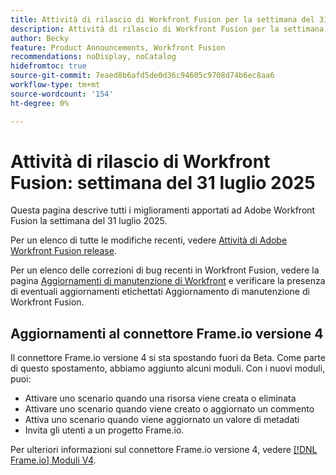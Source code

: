 ```yaml
---
title: Attività di rilascio di Workfront Fusion per la settimana del 31 luglio 2025
description: Attività di rilascio di Workfront Fusion per la settimana del 31 luglio 2025
author: Becky
feature: Product Announcements, Workfront Fusion
recommendations: noDisplay, noCatalog
hidefromtoc: true
source-git-commit: 7eaed8b6afd5de0d36c94605c9708d74b6ec8aa6
workflow-type: tm+mt
source-wordcount: '154'
ht-degree: 0%

---
```


# Attività di rilascio di Workfront Fusion: settimana del 31 luglio 2025

Questa pagina descrive tutti i miglioramenti apportati ad Adobe Workfront Fusion la settimana del 31 luglio 2025.

Per un elenco di tutte le modifiche recenti, vedere [Attività di Adobe Workfront Fusion release](/help/workfront-fusion/fusion-product-releases/fusion-release-activity.md).

Per un elenco delle correzioni di bug recenti in Workfront Fusion, vedere la pagina [Aggiornamenti di manutenzione di Workfront](https://experienceleague.adobe.com/it/docs/workfront-known-issues/releases/current-updates) e verificare la presenza di eventuali aggiornamenti etichettati Aggiornamento di manutenzione di Workfront Fusion.

## Aggiornamenti al connettore Frame.io versione 4

Il connettore Frame.io versione 4 si sta spostando fuori da Beta. Come parte di questo spostamento, abbiamo aggiunto alcuni moduli. Con i nuovi moduli, puoi:

* Attivare uno scenario quando una risorsa viene creata o eliminata
* Attivare uno scenario quando viene creato o aggiornato un commento
* Attiva uno scenario quando viene aggiornato un valore di metadati
* Invita gli utenti a un progetto Frame.io.

Per ulteriori informazioni sul connettore Frame.io versione 4, vedere [[!DNL Frame.io] Moduli V4](/help/workfront-fusion/references/apps-and-modules/adobe-connectors/frame-io-modules-new.md).



